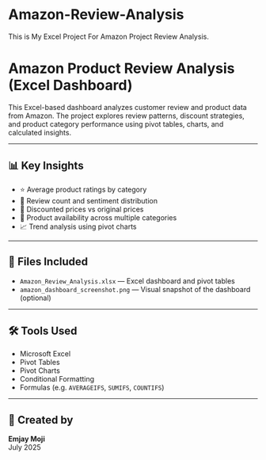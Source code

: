 # Amazon-Review-Analysis
This is My Excel Project For Amazon Project Review Analysis.
# Amazon Product Review Analysis (Excel Dashboard)

This Excel-based dashboard analyzes customer review and product data from Amazon. The project explores review patterns, discount strategies, and product category performance using pivot tables, charts, and calculated insights.

---

## 📊 Key Insights

- ⭐ Average product ratings by category
- 💬 Review count and sentiment distribution
- 💸 Discounted prices vs original prices
- 🛒 Product availability across multiple categories
- 📈 Trend analysis using pivot charts

---

## 📁 Files Included

- `Amazon_Review_Analysis.xlsx` — Excel dashboard and pivot tables
- `amazon_dashboard_screenshot.png` — Visual snapshot of the dashboard (optional)

---

## 🛠 Tools Used

- Microsoft Excel  
- Pivot Tables  
- Pivot Charts  
- Conditional Formatting  
- Formulas (e.g. `AVERAGEIFS`, `SUMIFS`, `COUNTIFS`)

---

## 👤 Created by

**Emjay Moji**  
July 2025







